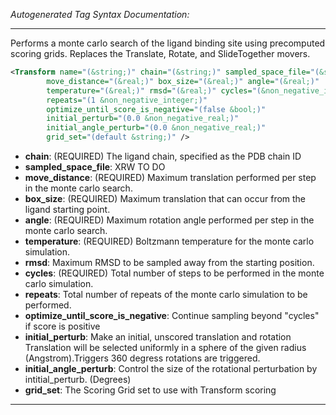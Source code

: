 <!-- THIS IS AN AUTOGENERATED FILE: Don't edit it directly, instead change the schema definition in the code itself. -->

_Autogenerated Tag Syntax Documentation:_

---
Performs a monte carlo search of the ligand binding site using precomputed scoring grids. Replaces the Translate, Rotate, and SlideTogether movers.

```xml
<Transform name="(&string;)" chain="(&string;)" sampled_space_file="(&string;)"
        move_distance="(&real;)" box_size="(&real;)" angle="(&real;)"
        temperature="(&real;)" rmsd="(&real;)" cycles="(&non_negative_integer;)"
        repeats="(1 &non_negative_integer;)"
        optimize_until_score_is_negative="(false &bool;)"
        initial_perturb="(0.0 &non_negative_real;)"
        initial_angle_perturb="(0.0 &non_negative_real;)"
        grid_set="(default &string;)" />
```

-   **chain**: (REQUIRED) The ligand chain, specified as the PDB chain ID
-   **sampled_space_file**: XRW TO DO
-   **move_distance**: (REQUIRED) Maximum translation performed per step in the monte carlo search.
-   **box_size**: (REQUIRED) Maximum translation that can occur from the ligand starting point.
-   **angle**: (REQUIRED) Maximum rotation angle performed per step in the monte carlo search.
-   **temperature**: (REQUIRED) Boltzmann temperature for the monte carlo simulation.
-   **rmsd**: Maximum RMSD to be sampled away from the starting position.
-   **cycles**: (REQUIRED) Total number of steps to be performed in the monte carlo simulation.
-   **repeats**: Total number of repeats of the monte carlo simulation to be performed.
-   **optimize_until_score_is_negative**: Continue sampling beyond "cycles" if score is positive
-   **initial_perturb**: Make an initial, unscored translation and rotation Translation will be selected uniformly in a sphere of the given radius (Angstrom).Triggers 360 degress rotations are triggered.
-   **initial_angle_perturb**: Control the size of the rotational perturbation by intitial_perturb. (Degrees)
-   **grid_set**: The Scoring Grid set to use with Transform scoring

---
